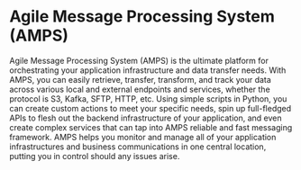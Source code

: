 # Agile Message Processing System (AMPS)

Agile Message Processing System (AMPS) is the ultimate platform for orchestrating your application infrastructure and data transfer needs. With AMPS, you can easily retrieve, transfer, transform, and track your data across various local and external endpoints and services, whether the protocol is S3, Kafka, SFTP, HTTP, etc. Using simple scripts in Python, you can create custom actions to meet your specific needs, spin up full-fledged APIs to flesh out the backend infrastructure of your application, and even create complex services that can tap into AMPS reliable and fast messaging framework. AMPS helps you monitor and manage all of your application infrastructures and business communications in one central location, putting you in control should any issues arise. 


